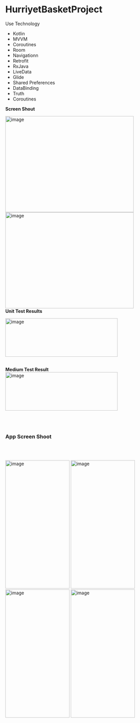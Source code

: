 # HurriyetBasketProject

Use Technology

 <ul>
      <li>Kotlin</li>
      <li>MVVM</li>
      <li>Coroutines</li>
      <li>Room</li>
      <li>Navigationn</li>
      <li>Retrofit</li>
      <li>RxJava</li>
      <li>LiveData</li>
      <li>Glide</li>
      <li>Shared Preferences</li>
      <li>DataBinding</li>
      <li>Truth</li>
      <li>Coroutines</li>
   </ul>
   
   <b>Screen Shout</b>
   
   <a href="https://ibb.co/p27j9cg"><img src="https://i.ibb.co/jhNk1md/image.png" alt="image" border="0" width="400" height="300"></a>
   <a href="https://ibb.co/dgkqMFm"><img src="https://i.ibb.co/TLPS26W/image.png" alt="image" border="0" width="400" height="300"></a>
   <br>
   <b> Unit Test Results </b>
      <br>

   <a href="https://ibb.co/hdgt18V"><img src="https://i.ibb.co/kDGW6cX/image.png" alt="image" border="0" width="350" height="120"></a>
   
   <br>
   <b> Medium Test Result </b>
   <br>
   <a href="https://ibb.co/JrWyXZz"><img src="https://i.ibb.co/BTHr8kg/image.png" alt="image" border="0" width="350" height="120"></a>
   
   <br> <br>
   
   <h3> App Screen Shoot </h3>
   
   <br> <br>
   
   <a href="https://ibb.co/jwVGxZW"><img src="https://i.ibb.co/pKWZsrR/image.png" alt="image" border="0" width="200" height="400"></a>
   <a href="https://ibb.co/yFd4tzT"><img src="https://i.ibb.co/Jjm3VYL/image.png" alt="image" border="0" width="200" height="400"></a>
   <a href="https://ibb.co/xqc4dK8"><img src="https://i.ibb.co/8gRhtn4/image.png" alt="image" border="0" width="200" height="400"></a>
   <a href="https://ibb.co/Np8g3PG"><img src="https://i.ibb.co/Qn27cRx/image.png" alt="image" border="0" width="200" height="400"></a>
   
